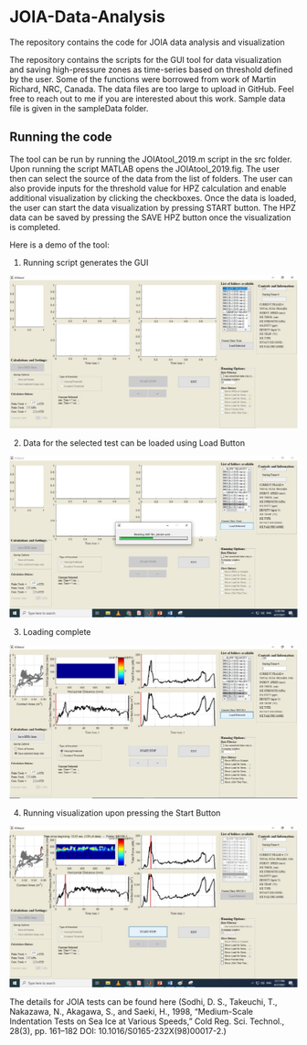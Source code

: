 # JOIA-Data-Analysis
The repository contains the code for JOIA data analysis and visualization

The repository contains the scripts for the GUI tool for data visualization and saving high-pressure zones as time-series based on threshold defined by the user. Some of the functions were borrowed from work of Martin Richard, NRC, Canada. The data files are too large to upload in GitHub. Feel free to reach out to me if you are interested about this work. Sample data file is given in the sampleData folder. 

## Running the code
The tool can be run by running the JOIAtool_2019.m script in the src folder. Upon running the script MATLAB opens the JOIAtool_2019.fig. The user then can select the source of the data from the list of folders. The user can also provide inputs for the threshold value for HPZ calculation and enable additional visualization by clicking the checkboxes. Once the data is loaded, the user can start the data visualization by pressing START button. The HPZ data can be saved by pressing the SAVE HPZ button once the visualization is completed.

Here is a demo of the tool:

1. Running script generates the GUI 

![](images/sc1.JPG)

2. Data for the selected test can be loaded using Load Button 

![](images/sc2.jpg)

3. Loading complete

![](images/sc3.JPG)

4. Running visualization upon pressing the Start Button

![](images/sc7.png)

The details for JOIA tests can be found here (Sodhi, D. S., Takeuchi, T., Nakazawa, N., Akagawa, S., and Saeki, H., 1998, “Medium-Scale Indentation Tests on Sea Ice at Various Speeds,” Cold Reg. Sci. Technol., 28(3), pp. 161–182 DOI: 10.1016/S0165-232X(98)00017-2.)
